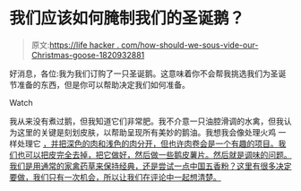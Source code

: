 # 我们应该如何腌制我们的圣诞鹅？

> 原文:[https://life hacker . com/how-should-we-sous-vide-our-Christmas-goose-1820932881](https://lifehacker.com/how-should-we-sous-vide-our-christmas-goose-1820932881)

好消息，各位:我为我们订购了一只圣诞鹅。这意味着你不会帮我挑选我们为圣诞节准备的东西，但是你可以帮助决定我们如何准备。

Watch

我从来没有煮过鹅，但我知道它们非常肥。我不介意一只油腔滑调的水禽，但我认为这里的关键是刻划皮肤，以帮助呈现所有美妙的鹅油。我想我会像处理火鸡 一样处理它 [，并把深色的肉和浅色的肉分开，但也许肉卷会是一个有趣的项目。我们也可以把皮完全去掉，把它做好，然后做一些鹅皮薯片。然后就是调味的问题。我们是用通常的家禽药草来保持经典，还是尝试一点中国五香粉？这里有很多决定要做，我们只有一次机会，所以让我们在评论中一起想清楚。](https://skillet.lifehacker.com/will-it-sous-vide-a-whole-thanksgiving-turkey-1789112054)